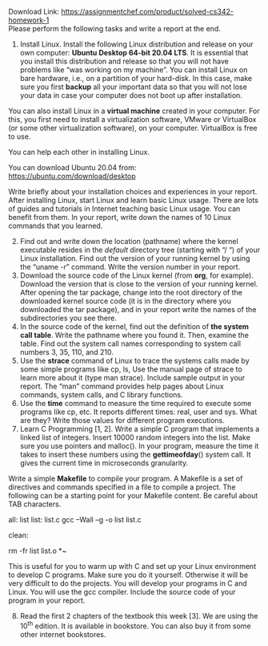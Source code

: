 Download Link: https://assignmentchef.com/product/solved-cs342-homework-1
<br>
Please perform the following tasks and write a report at the end.

<ol>

 <li>Install Linux. Install the following Linux distribution and release on your own computer: <strong>Ubuntu Desktop 64-bit 20.04 LTS</strong>. It is essential that you install this distribution and release so that you will not have problems  like “was working on my machine”.  You can install Linux on bare hardware, i.e., on a partition of your hard-disk. In this case, make sure you first <strong>backup</strong> all your important data so that you will not lose your data in case your computer does not boot up after installation.</li>

</ol>

You can also install Linux in a <strong>virtual machine</strong> created in your computer. For this, you first need to install a virtualization software, VMware or VirtualBox (or some other virtualization software), on your computer. VirtualBox is free to use.

You can help each other in installing Linux.

You can download Ubuntu 20.04 from:  https://ubuntu.com/download/desktop

Write briefly about your installation choices and experiences in your report. After installing Linux, start Linux and learn basic Linux usage. There are lots of guides and tutorials in Internet teaching basic Linux usage. You can benefit from them.  In your report, write down the names of 10 Linux commands that you learned.

<ol start="2">

 <li>Find out and write down the location (pathname) where the kernel executable resides  in the  <em>default</em> directory tree (starting with “/ “) of your Linux installation. Find out the version of your running kernel by using the “uname -r” command. Write the version number in your report.</li>

 <li>Download the source code of the Linux kernel (from <strong>org</strong>, for example). Download the version that is close to the version of your running kernel. After opening the tar package, change into the root directory of the downloaded kernel source code (it is in the directory where you downloaded the tar package),  and in your report write the names of the subdirectories you see there.</li>

 <li>In the source code of the kernel, find out the definition of <strong>the system call table</strong>. Write the pathname where you found it. Then, examine the table. Find out the system call names corresponding to system call numbers 3, 35, 110, and 210.</li>

 <li>Use the <strong>strace</strong> command of Linux to trace the systems calls made by some simple programs like cp, ls, Use the manual page of strace  to learn  more about it (type  man strace). Include sample output in your report. The “man” command provides help pages about Linux commands, system calls,  and C library functions.</li>

 <li>Use the <strong>time</strong> command to measure the time required to execute some programs like cp, etc. It reports different times: real, user  and sys.  What are they?  Write those values for different program executions.</li>

 <li>Learn C Programming [1, 2]. Write a simple C program that implements a linked list of integers. Insert 10000 random integers into the list. Make sure you use pointers and malloc(). In your program, measure the time it takes to insert these numbers using the <strong>gettimeofday</strong>() system call. It gives the current time in microseconds granularity.</li>

</ol>

Write a simple <strong>Makefile</strong> to compile your program. A Makefile is a set of directives and commands specified in a file to compile a project.  The following can be a starting point for your Makefile content. Be careful about TAB characters.




all: list list: list.c gcc –Wall –g  -o list list.c

clean:

rm -fr list list.o *~




This is useful for you to warm up with C and set up your Linux environment to develop C programs. Make sure you do it yourself. Otherwise it will be very difficult to do the projects. You will develop your programs in C and  Linux. You will use the gcc compiler.   Include the source code of your program in your report.




<ol start="8">

 <li>Read the first 2 chapters of the textbook this week [3]. We are using the 10<sup>th</sup> edition. It is available in bookstore. You can also buy it from some other internet bookstores.</li>

</ol>


